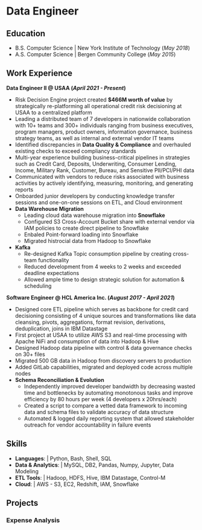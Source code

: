 # Data Engineer

## Education
- B.S. Computer Science | New York Institute of Technology (_May 2018_)
- A.S. Computer Science | Bergen Community College (_May 2015_)

## Work Experience
**Data Engineer II @ USAA (_April 2021 - Present_)**
- Risk Decision Engine project created **$466M worth of value** by strategically re-platforming all operational credit risk decisioning at USAA to a centralized platform
- Leading a distributed team of 7 developers in nationwide collaboration with 10+ teams and 300+ individuals ranging from business executives, program managers, product owners, information governance, business strategy teams, as well as internal and external vendor IT teams
- Identified discrepancies in **Data Quality & Compliance** and overhauled existing checks to exceed compliancy standards
- Multi-year experience building business-critical pipelines in strategies such as Credit Card, Deposits, Underwriting, Consumer Lending, Income, Military Rank, Customer, Bureau, and Sensitive PII/PCI/PHI data
- Communicated with vendors to reduce risks associated with business activities by actively identifying, measuring, monitoring, and generating reports
- Onboarded junior developers by conducting knowledge transfer sessions and one-on-one sessions on ETL, and Cloud environment
- **Data Warehouse Migration**
    - Leading cloud data warehouse migration into **Snowflake**
    - Configured S3 Cross-Account Bucket share with external vendor via IAM policies to create direct pipeline to Snowflake
    - Enbaled Point-forward loading into Snowflake
    - Migrated histrocial data from Hadoop to Snowflake
- **Kafka**
    - Re-designed Kafka Topic consumption pipeline by creating cross-team functionality
    - Reduced development from 4 weeks to 2 weeks and exceeded deadline expectations
    - Allowed ample time to design strategic solution for automation & scheduling



**Software Engineer @ HCL America Inc. (_August 2017 - April 2021_)**
- Designed core ETL pipeline which serves as backbone for credit card decisioning consisting of 4 unique sources and transformations like data cleansing, pivots, aggregations, format revision, derivations, deduplication, joins in IBM Datastage
- First project at USAA to utilize AWS S3 and real-time processing with Apache NiFi and consumption of data into Hadoop & Hive
- Designed Hadoop data pipeline with control & data governance checks on 30+ files
- Migrated 500 GB data in Hadoop from discovery servers to production
- Added GitLab capabilities, migrated and deployed code across multiple nodes
- **Schema Reconciliation & Evolution**
    - Independently improved developer bandwidth by decreasing wasted time and bottlenecks by automating monotonous tasks and improve efficiency by 80 hours per week (4 developers x 20hrs/each)
    - Created a script to compare a vetted data framework to incoming data and schema files to validate accuracy of data structure
    - Automated & logged daily reporting system that allowed stakeholder outreach for vendor accountability in failure events

## Skills
- **Languages**: | Python, Bash, Shell, SQL
- **Data & Analytics**: | MySQL, DB2, Pandas, Numpy, Jupyter, Data Modeling
- **ETL Tools**: | Hadoop, HDFS, Hive, IBM Datastage, Control-M
- **Cloud**: | AWS - S3, EC2, Redshift, IAM, Snowflake

## Projects
### Expense Analysis